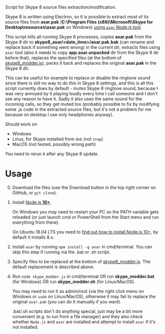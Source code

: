 Script for Skype 8 source files extraction/modification.

Skype 8 is written using Electron, so it is possible to extract most of its source files from **asar.pak** (**C:\Program Files (x86)\Microsoft\Skype for Desktop\resources\asar.pak** on Windows) [using `asar` Node.js tool](https://medium.com/how-to-electron/how-to-get-source-code-of-any-electron-application-cbb5c7726c37). 

This script kills all running Skype 8 processes, copies **asar.pak** from the Skype 8 dir to **skype8_asar/<date_time>/asar.pak.bak** (can rename and replace back if something went wrong) in the current dir, extracts files using `asar` tool (also it needs to copy **app.asar.unpacked** dir from the Skype 8 dir before that), replaces the specified files (at the bottom of [skype8_modder.js](https://github.com/AlexP11223/skype8_modder/blob/master/skype_modder.js)), packs it back and replaces the original **asar.pak** in the Skype 8 dir.

This can be useful for example to replace or disable the ringtone sound since there is still no way to do this in Skype 8 settings, and this is all this script currently does by default - mutes Skype 8 ringtone sound, because I was very annoyed by it playing loudly every time I call someone and I don't see any reason to have it. Sadly it also uses the same sound for the incoming calls, so they get muted too (probably possible to fix by modifying some .js code in the extracted source files, but it's not a problem for me because on desktop I use only headphones anyway).

Should work on

- Windows
- Linux, for Skype installed from `deb` (not `snap`)
- MacOS (not tested, possibly wrong path)

You need to rerun it after any Skype 8 update. 

# Usage

0. Download the files (use the Download button in the top right corner on GitHub, or `git clone`).
1. Install [Node.js **10+**](https://nodejs.org/en/download/). 

   On Windows you may need to restart your PC so the PATH variable gets reloaded (or just launch cmd or PowerShell from the Start menu and run everything from there).
   
   On Ubuntu 18.04 LTS you need to [find out how to install Node.js 10+](https://www.google.com/search?q=ubuntu+nodejs+10), by default it installs 8.x.
2. Install `asar` by running `npm install -g asar` in cmd/terminal. You can skip this step if running via the .bat or .sh script.
3. Specify files to be replaced at the bottom of [skype8_modder.js](https://github.com/AlexP11223/skype8_modder/blob/master/skype_modder.js). The default replacement is described above.
4. Run `node skype_modder.js` in cmd/terminal OR run **skype_modder.bat** (for Windows) OR run **skype_modder.sh** (for Linux/MacOS).

   You may need to run it as admin/root (via the right click menu on Windows or `sudo` on Linux/MacOS), otherwise it may fail to replace the original `asar.pak` (you can do it manually if you want). 

   .bat/.sh scripts don't do anything special, just may be a bit more convenient (e.g. to run from a file manager) and they also check whether `Node.js` and `asar` are installed and attempt to install `asar` if it's not installed.
   
